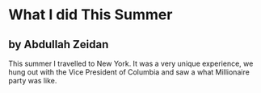 # What I did This Summer

## by Abdullah Zeidan

This summer I travelled to New York.
It was a very unique experience, we hung out with the Vice President of Columbia and saw a what Millionaire party was like.
